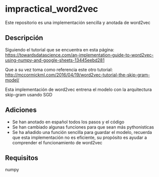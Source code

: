 # impractical_word2vec
Este repositorio es una implementación sencilla y anotada de word2vec

## Descripción

Siguiendo el tutorial que se encuentra en esta página:
https://towardsdatascience.com/an-implementation-guide-to-word2vec-using-numpy-and-google-sheets-13445eebd281

Que a su vez toma como referencia este otro tutorial:
http://mccormickml.com/2016/04/19/word2vec-tutorial-the-skip-gram-model/

Esta implementación de word2vec entrena el modelo con la arquitectura skip-gram usando SGD

## Adiciones

* Se han anotado en español todos los pasos y el código
* Se han cambiado algunas funciones para que sean más pythonisticas
* Se ha añadido una función sencilla para guardar el modelo, recuerda que esta implementación no es eficiente, su propósito es ayudar a comprender el funcionamiento de word2vec

## Requisitos

numpy

